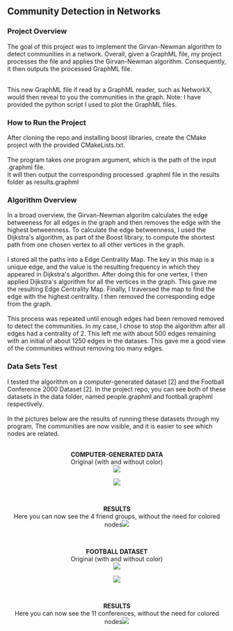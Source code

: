 <h2>Community Detection in Networks</h2>

<h3>Project Overview</h3>
The goal of this project was to implement the Girvan-Newman algorithm to detect communities in a network. Overall, given a GraphML file, my project processes the file and applies the Girvan-Newman algorithm. Consequently, it then outputs the processed GraphML file.
<br><br>

This new GraphML file if read by a GraphML reader, such as NetworkX, would then reveal to you the communities in the graph. Note: I have provided the python script I used to plot the GraphML files. 

<h3>How to Run the Project</h3>
After cloning the repo and installing boost libraries, create the CMake project with the provided CMakeLists.txt. 
<br><br>
The program takes one program argument, which is the path of the input .graphml file. <br>It will then output the
corresponding processed .graphml file in the results folder as results.graphml

<h3>Algorithm Overview</h3>
In a broad overview, the Girvan-Newman algoritm calculates the edge betweeness for all edges in the graph and then removes the edge with the highest betweenness. To calculate the edge betweenness, I used the Dijkstra's algorithm, as part of the Boost library, to compute the shortest path from one chosen vertex to all other vertices in the graph.
<br><br>
I stored all the paths into a Edge Centrality Map. The key in this map is a unique edge, and the value is the resulting frequency  in which they appeared in Dijkstra's algorithm. After doing this for one vertex, I then applied Dijkstra's algorithm for all the vertices in the graph. This gave me the resulting Edge Centrality Map. Finally, I traversed the map to find the edge with the highest centrality. I then removed the corresponding edge from the graph.
<br><br>
This process was repeated until enough edges had been removed removed to detect the communities. In my case, I chose to stop the algorithm after all edges had a centrality of 2. This left me with about 500 edges remaining with an initial of about 1250 edges in the datases. This gave me a good view of the communities without removing too many edges.<br>

<h3>Data Sets Test</h3>
I tested the algorithm on a computer-generated dataset [2] and the Football Conference 2000 Dataset [2]. In the project repo, you can see both of these datasets in the data folder, named people.graphml and football.graphml respectively.<br><br>In the pictures below are the results of running these datasets through my program. The communities are now visible, and it is easier to see which nodes are related. <br><br>

<p align="center"><b>COMPUTER-GENERATED DATA</b><br>
Original (with and without color)<br><img src="https://user-images.githubusercontent.com/78247585/162675880-7f046b8d-3fe2-4d7c-9e71-c3174826aff0.png" style="align-conter:center"></p>
<p align="center"><img src="https://user-images.githubusercontent.com/78247585/162675896-2c46ff51-d16a-4055-af73-25a0992da4bb.png"></p>
<br>

<p align="center"><b>RESULTS</b><br>
Here you can now see the 4 friend groups, without the need for colored nodes<img src="https://user-images.githubusercontent.com/78247585/162676488-af9fd6e7-5414-4a71-8743-5b9f8510c357.png"></p>


<br>
<p align="center">
<b>FOOTBALL DATASET</b>
<br>
Original (with and without color)
<br><img src="https://user-images.githubusercontent.com/78247585/162676215-3e5332f3-be47-4284-b56e-7544ac5a8361.png"></p>
<p align="center"><img src="https://user-images.githubusercontent.com/78247585/162676180-e5909d73-0cc2-46e1-aff8-923869df3bc1.png"></p>
<br>

<p align="center"><b>RESULTS</b>
<br>
Here you can now see the 11 conferences, without the need for colored nodes<img src="https://user-images.githubusercontent.com/78247585/162676193-0a71250a-6171-4804-82b8-3ea38bcfb6a9.png"></p>


